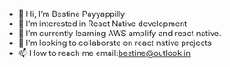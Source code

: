 - 👋 Hi, I’m Bestine Payyappilly
- 👀 I’m interested in React Native development
- 🌱 I’m currently learning AWS amplify and react native.
- 💞️ I’m looking to collaborate on react native projects
- 📫 How to reach me email:bestine@outlook.in

<!---
Threadripper92/Threadripper92 is a ✨ special ✨ repository because its `README.md` (this file) appears on your GitHub profile.
You can click the Preview link to take a look at your changes.
--->
